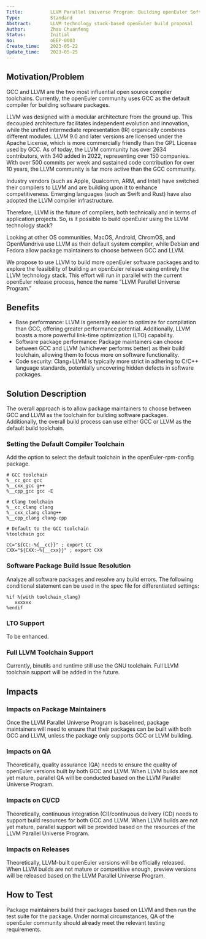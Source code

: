 ```yaml
---
Title:          LLVM Parallel Universe Program: Building openEuler Software Packages with the LLVM Technology Stack
Type:           Standard
Abstract:       LLVM technology stack-based openEuler build proposal
Author:         Zhao Chuanfeng
Status:         Initial
No:             oEEP-0003
Create_time:    2023-05-22
Update_time:    2023-05-25
---
```


## Motivation/Problem

GCC and LLVM are the two most influential open source compiler toolchains. Currently, the openEuler community uses GCC as the default compiler for building software packages.

LLVM was designed with a modular architecture from the ground up. This decoupled architecture facilitates independent evolution and innovation, while the unified intermediate representation (IR) organically combines different modules. LLVM 9.0 and later versions are licensed under the Apache License, which is more commercially friendly than the GPL License used by GCC. As of today, the LLVM community has over 2634 contributors, with 340 added in 2022, representing over 150 companies. With over 500 commits per week and sustained code contribution for over 10 years, the LLVM community is far more active than the GCC community.

Industry vendors (such as Apple, Qualcomm, ARM, and Intel) have switched their compilers to LLVM and are building upon it to enhance competitiveness. Emerging languages (such as Swift and Rust) have also adopted the LLVM compiler infrastructure.

Therefore, LLVM is the future of compilers, both technically and in terms of application projects. So, is it possible to build openEuler using the LLVM technology stack?

Looking at other OS communities, MacOS, Android, ChromOS, and OpenMandriva use LLVM as their default system compiler, while Debian and Fedora allow package maintainers to choose between GCC and LLVM.

We propose to use LLVM to build more openEuler software packages and to explore the feasibility of building an openEuler release using entirely the LLVM technology stack. This effort will run in parallel with the current openEuler release process, hence the name "LLVM Parallel Universe Program."

## Benefits

* Base performance: LLVM is generally easier to optimize for compilation than GCC, offering greater performance potential. Additionally, LLVM boasts a more powerful link-time optimization (LTO) capability.
* Software package performance: Package maintainers can choose between GCC and LLVM (whichever performs better) as their build toolchain, allowing them to focus more on software functionality.
* Code security: Clang+LLVM is typically more strict in adhering to C/C++ language standards, potentially uncovering hidden defects in software packages.

## Solution Description

The overall approach is to allow package maintainers to choose between GCC and LLVM as the toolchain for building software packages. Additionally, the overall build process can use either GCC or LLVM as the default build toolchain.

### Setting the Default Compiler Toolchain

Add the option to select the default toolchain in the openEuler-rpm-config package.

```abap
# GCC toolchain
%__cc_gcc gcc
%__cxx_gcc g++
%__cpp_gcc gcc -E

# Clang toolchain
%__cc_clang clang
%__cxx_clang clang++
%__cpp_clang clang-cpp

# Default to the GCC toolchain
%toolchain gcc

CC="${CC:-%{__cc}}" ; export CC
CXX="${CXX:-%{__cxx}}" ; export CXX
```

### Software Package Build Issue Resolution

Analyze all software packages and resolve any build errors. The following conditional statement can be used in the spec file for differentiated settings:

```abap
%if %{with toolchain_clang}
   xxxxxx
%endif
```

### LTO Support

To be enhanced.

### Full LLVM Toolchain Support

Currently, binutils and runtime still use the GNU toolchain. Full LLVM toolchain support will be added in the future.

## Impacts

### Impacts on Package Maintainers

Once the LLVM Parallel Universe Program is baselined, package maintainers will need to ensure that their packages can be built with both GCC and LLVM, unless the package only supports GCC or LLVM building.

### Impacts on QA

Theoretically, quality assurance (QA) needs to ensure the quality of openEuler versions built by both GCC and LLVM. When LLVM builds are not yet mature, parallel QA will be conducted based on the LLVM Parallel Universe Program.

### Impacts on CI/CD

Theoretically, continuous integration (CI)/continuous delivery (CD) needs to support build resources for both GCC and LLVM. When LLVM builds are not yet mature, parallel support will be provided based on the resources of the LLVM Parallel Universe Program.

### Impacts on Releases

Theoretically, LLVM-built openEuler versions will be officially released. When LLVM builds are not mature or competitive enough, preview versions will be released based on the LLVM Parallel Universe Program.

## How to Test

Package maintainers build their packages based on LLVM and then run the test suite for the package.
Under normal circumstances, QA of the openEuler community should already meet the relevant testing requirements.
